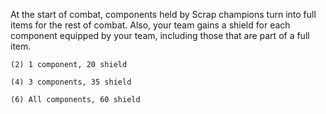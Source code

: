 At the start of combat, components held by Scrap champions turn into full items for the rest of combat. Also, your team gains a shield for each component equipped by your team, including those that are part of a full item.
	
	(2) 1 component, 20 shield
	
	(4) 3 components, 35 shield
	
	(6) All components, 60 shield